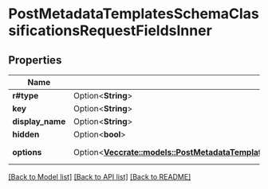 # PostMetadataTemplatesSchemaClassificationsRequestFieldsInner

## Properties

Name | Type | Description | Notes
------------ | ------------- | ------------- | -------------
**r#type** | Option<**String**> | `enum` | [optional]
**key** | Option<**String**> | `Box__Security__Classification__Key` | [optional]
**display_name** | Option<**String**> | `Classification` | [optional]
**hidden** | Option<**bool**> | `false` | [optional]
**options** | Option<[**Vec<crate::models::PostMetadataTemplatesSchemaClassificationsRequestFieldsInnerOptionsInner>**](post_metadata_templates_schema_classifications_request_fields_inner_options_inner.md)> | The actual list of classifications that are present on this template. | [optional]

[[Back to Model list]](../README.md#documentation-for-models) [[Back to API list]](../README.md#documentation-for-api-endpoints) [[Back to README]](../README.md)


